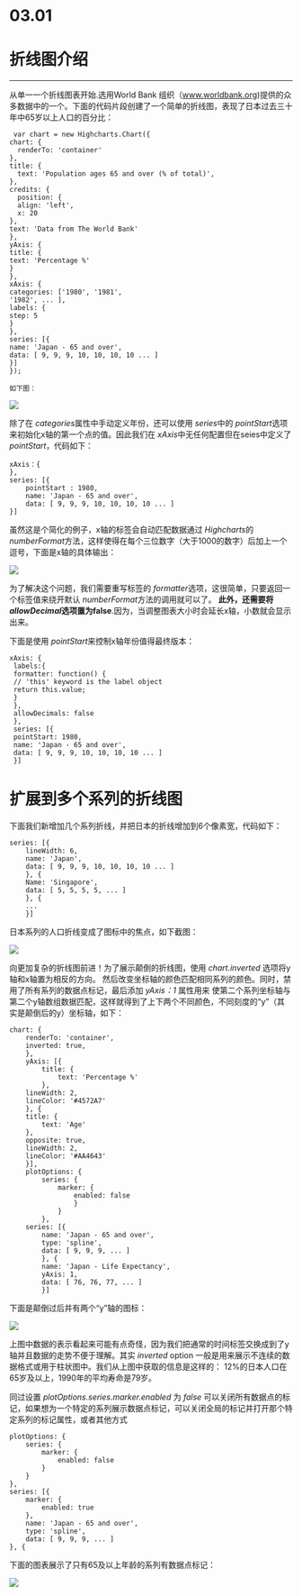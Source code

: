 03.01
=========================
折线图介绍
===============================
 ----------------------------
   从单一一个折线图表开始.选用World Bank
   组织（www.worldbank.org)提供的众多数据中的一个。下面的代码片段创建了一个简单的折线图，表现了日本过去三十年中65岁以上人口的百分比：

     var chart = new Highcharts.Chart({
    chart: {    
      renderTo: 'container'    
    },    
    title: {    
      text: 'Population ages 65 and over (% of total)',    
    },    
    credits: {    
      position: {    
      align: 'left',    
      x: 20    
    },    
    text: 'Data from The World Bank'    
    },    
    yAxis: {    
    title: {    
    text: 'Percentage %'    
    }    
    },    
    xAxis: {    
    categories: ['1980', '1981',    
    '1982', ... ],    
    labels: {    
    step: 5    
    }    
    },    
    series: [{    
    name: 'Japan - 65 and over',    
    data: [ 9, 9, 9, 10, 10, 10, 10 ... ]    
    }]    
    });    
    
    如下图：

 <img src='03_img/03.00-001.png'></img>

除了在 *categories*属性中手动定义年份，还可以使用 *series*中的 *pointStart*选项来初始化x轴的第一个点的值。因此我们在 *xAxis*中无任何配置但在seies中定义了 *pointStart*，代码如下：

    xAxis：{    
    },    
    series: [{
        pointStart : 1980, 
        name: 'Japan - 65 and over',    
        data: [ 9, 9, 9, 10, 10, 10, 10 ... ]
    }]    

虽然这是个简化的例子，x轴的标签会自动匹配数据通过 *Highcharts*的 *numberFormat*方法，这样使得在每个三位数字（大于1000的数字）后加上一个逗号，下面是x轴的具体输出：

<img src='03_img/03.00-002.png'></img>

为了解决这个问题，我们需要重写标签的 *formatter*选项，这很简单，只要返回一个标签值来绕开默认 *numberFormat*方法的调用就可以了。 **此外，还需要将 *allowDecimal*选项置为false**.因为，当调整图表大小时会延长x轴，小数就会显示出来。

下面是使用 *pointStart*来控制x轴年份值得最终版本：

    xAxis: {     
     labels:{     
     formatter: function() {     
     // 'this' keyword is the label object     
     return this.value;     
     }     
     },     
     allowDecimals: false     
     },     
     series: [{     
     pointStart: 1980,     
     name: 'Japan - 65 and over',     
     data: [ 9, 9, 9, 10, 10, 10, 10 ... ]     
     }]     

扩展到多个系列的折线图
==================

下面我们新增加几个系列折线，并把日本的折线增加到6个像素宽，代码如下：

    series: [{
        lineWidth: 6,
        name: 'Japan',
        data: [ 9, 9, 9, 10, 10, 10, 10 ... ]
        }, {
        Name: 'Singapore',
        data: [ 5, 5, 5, 5, ... ]
        }, {
        ...
        }]

日本系列的人口折线变成了图标中的焦点，如下截图：

<img src='03_img/03.00-005.png'></img>

向更加复杂的折线图前进！为了展示颠倒的折线图，使用 *chart.inverted* 选项将y轴和x轴置为相反的方向。
然后改变坐标轴的颜色匹配相同系列的颜色。同时，禁用了所有系列的数据点标记，最后添加 *yAxis：1* 属性用来 使第二个系列坐标轴与第二个y轴数组数据匹配，这样就得到了上下两个不同颜色，不同刻度的“y”（其实是颠倒后的y）坐标轴，如下：

    chart: {
        renderTo: 'container',
        inverted: true,
        },
        yAxis: [{
            title: {
                text: 'Percentage %'
            },
        lineWidth: 2,
        lineColor: '#4572A7'
        }, {
        title: {
            text: 'Age'
        },
        opposite: true,
        lineWidth: 2,
        lineColor: '#AA4643'
        }],
        plotOptions: {
            series: {
                marker: {
                    enabled: false
                    }
                }
            },
        series: [{
            name: 'Japan - 65 and over',
            type: 'spline',
            data: [ 9, 9, 9, ... ]
            }, {
            name: 'Japan - Life Expectancy',
            yAxis: 1,
            data: [ 76, 76, 77, ... ]
            }]


下面是颠倒过后并有两个“y”轴的图标：

<img src='03_img/03.00-006.png'></img>

上图中数据的表示看起来可能有点奇怪，因为我们把通常的时间标签交换成到了y轴并且数据的走势不便于理解。其实 *inverted* option 一般是用来展示不连续的数据格式或用于柱状图中。我们从上图中获取的信息是这样的：
12%的日本人口在65岁及以上，1990年的平均寿命是79岁。

同过设置 *plotOptions.series.marker.enabled* 为 *false* 可以关闭所有数据点的标记，如果想为一个特定的系列展示数据点标记，可以关闭全局的标记并打开那个特定系列的标记属性，或者其他方式

    plotOptions: {
        series: {
            marker: {
                enabled: false
            }
        }
    },
    series: [{
        marker: {
            enabled: true
        },
        name: 'Japan - 65 and over',
        type: 'spline',
        data: [ 9, 9, 9, ... ]
    }, {

下面的图表展示了只有65及以上年龄的系列有数据点标记：

<img src='03_img/03.00-007.png'></img>
